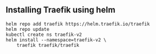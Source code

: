 ## Installing Traefik using helm

```
helm repo add traefik https://helm.traefik.io/traefik
helm repo update
kubectl create ns traefik-v2
helm install --namespace=traefik-v2 \
    traefik traefik/traefik
```